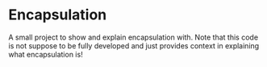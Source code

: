 # Encapsulation
A small project to show and explain encapsulation with. Note that this code is not suppose to be fully developed and just provides context in explaining what encapsulation is!
